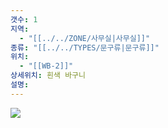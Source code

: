 ```yaml
---
갯수: 1
지역:
  - "[[../../ZONE/사무실|사무실]]"
종류: "[[../../TYPES/문구류|문구류]]"
위치:
  - "[[WB-2]]"
상세위치: 흰색 바구니
설명:
---
```

![](http://192.168.50.22/devices/240831_IMG_0030.jpg)